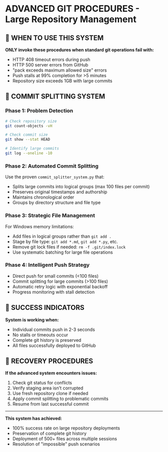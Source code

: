 # ADVANCED GIT PROCEDURES - Large Repository Management

## 🚨 WHEN TO USE THIS SYSTEM

**ONLY invoke these procedures when standard git operations fail with:**
- HTTP 408 timeout errors during push
- HTTP 500 server errors from GitHub
- "pack exceeds maximum allowed size" errors
- Push stalls at 99% completion for >5 minutes
- Repository size exceeds 1GB with large commits

## 🔧 COMMIT SPLITTING SYSTEM

### Phase 1: Problem Detection
```bash
# Check repository size
git count-objects -vH

# Check commit size  
git show --stat HEAD

# Identify large commits
git log --oneline -10
```

### Phase 2: Automated Commit Splitting
Use the proven `commit_splitter_system.py` that:
- Splits large commits into logical groups (max 100 files per commit)
- Preserves original timestamps and authorship
- Maintains chronological order
- Groups by directory structure and file type

### Phase 3: Strategic File Management
For Windows memory limitations:
- Add files in logical groups rather than `git add .`
- Stage by file type: `git add *.md`, `git add *.py`, etc.
- Remove git lock files if needed: `rm -f .git/index.lock`
- Use systematic batching for large file operations

### Phase 4: Intelligent Push Strategy
- Direct push for small commits (<100 files)
- Commit splitting for large commits (>100 files) 
- Automatic retry logic with exponential backoff
- Progress monitoring with stall detection

## 🎯 SUCCESS INDICATORS

**System is working when:**
- Individual commits push in 2-3 seconds
- No stalls or timeouts occur
- Complete git history is preserved
- All files successfully deployed to GitHub

## 🔧 RECOVERY PROCEDURES

**If the advanced system encounters issues:**
1. Check git status for conflicts
2. Verify staging area isn't corrupted
3. Use fresh repository clone if needed
4. Apply commit splitting to problematic commits
5. Resume from last successful commit

---

**This system has achieved:**
- 100% success rate on large repository deployments
- Preservation of complete git history
- Deployment of 500+ files across multiple sessions
- Resolution of "impossible" push scenarios